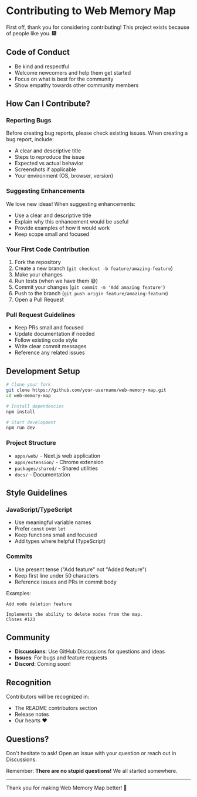 # Contributing to Web Memory Map

First off, thank you for considering contributing! This project exists because of people like you. 🎆

## Code of Conduct

- Be kind and respectful
- Welcome newcomers and help them get started
- Focus on what is best for the community
- Show empathy towards other community members

## How Can I Contribute?

### Reporting Bugs

Before creating bug reports, please check existing issues. When creating a bug report, include:

- A clear and descriptive title
- Steps to reproduce the issue
- Expected vs actual behavior
- Screenshots if applicable
- Your environment (OS, browser, version)

### Suggesting Enhancements

We love new ideas! When suggesting enhancements:

- Use a clear and descriptive title
- Explain why this enhancement would be useful
- Provide examples of how it would work
- Keep scope small and focused

### Your First Code Contribution

1. Fork the repository
2. Create a new branch (`git checkout -b feature/amazing-feature`)
3. Make your changes
4. Run tests (when we have them 😅)
5. Commit your changes (`git commit -m 'Add amazing feature'`)
6. Push to the branch (`git push origin feature/amazing-feature`)
7. Open a Pull Request

### Pull Request Guidelines

- Keep PRs small and focused
- Update documentation if needed
- Follow existing code style
- Write clear commit messages
- Reference any related issues

## Development Setup

```bash
# Clone your fork
git clone https://github.com/your-username/web-memory-map.git
cd web-memory-map

# Install dependencies
npm install

# Start development
npm run dev
```

### Project Structure

- `apps/web/` - Next.js web application
- `apps/extension/` - Chrome extension
- `packages/shared/` - Shared utilities
- `docs/` - Documentation

## Style Guidelines

### JavaScript/TypeScript

- Use meaningful variable names
- Prefer `const` over `let`
- Keep functions small and focused
- Add types where helpful (TypeScript)

### Commits

- Use present tense ("Add feature" not "Added feature")
- Keep first line under 50 characters
- Reference issues and PRs in commit body

Examples:
```
Add node deletion feature

Implements the ability to delete nodes from the map.
Closes #123
```

## Community

- **Discussions**: Use GitHub Discussions for questions and ideas
- **Issues**: For bugs and feature requests
- **Discord**: Coming soon!

## Recognition

Contributors will be recognized in:
- The README contributors section
- Release notes
- Our hearts ❤️

## Questions?

Don't hesitate to ask! Open an issue with your question or reach out in Discussions.

Remember: **There are no stupid questions!** We all started somewhere.

---

Thank you for making Web Memory Map better! 🚀